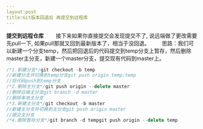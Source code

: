 ```yaml
---
layout:post
title:Git版本回退后 再提交到远程库
---
```




**提交到远程仓库**
　　接下来如果你直接提交会发现提交不了, 说远端做了更改需要先pull一下, 如果pull那就又回到最新版本了，相当于没回退。 
　　思路：我们可以新建一个分支temp，然后把回退后的代码提交到temp分支上暂存，然后删除master主分支，新建一个master分支，提交现有代码到master上。

```c++
/*1.新建分支*/git checkout -b temp              
//新建分支并切换到temp分支git push origin temp:temp         
//将代码push到temp分支
/*2.删除主分支*/git push origin --delete master   
//删除远端主分支git branch -d master              
//删除本地主分支
/*3.新建主分支*/git checkout -b master           
//新建主分支并切换到主分支git push origin master            
//提交主分支
/*4.删除暂存分支*/git branch -d tempgit push origin --delete temp
```

